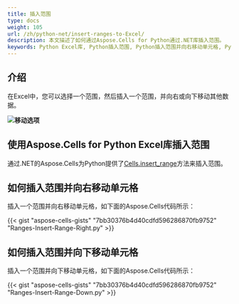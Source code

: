 ```yaml
---
title: 插入范围
type: docs
weight: 105
url: /zh/python-net/insert-ranges-to-Excel/
description: 本文描述了如何通过Aspose.Cells for Python通过.NET库插入范围。
keywords: Python Excel库, Python插入范围, Python插入范围并向右移动单元格, Python插入范围并向下移动单元格。
---
```


## **介绍**

在Excel中，您可以选择一个范围，然后插入一个范围，并向右或向下移动其他数据。

**![移动选项](InsertRange.png)**

## **使用Aspose.Cells for Python Excel库插入范围**

通过.NET的Aspose.Cells为Python提供了[Cells.insert_range](https://reference.aspose.com/cells/python-net/aspose.cells/cells/insert_range/)方法来插入范围。

## **如何插入范围并向右移动单元格**

插入一个范围并向右移动单元格，如下面的Aspose.Cells代码所示：

{{< gist "aspose-cells-gists" "7bb30376b4d40cdfd596286870fb9752" "Ranges-Insert-Range-Right.py" >}}

## **如何插入范围并向下移动单元格**

插入一个范围并向下移动单元格，如下面的Aspose.Cells代码所示：

{{< gist "aspose-cells-gists" "7bb30376b4d40cdfd596286870fb9752" "Ranges-Insert-Range-Down.py" >}}

